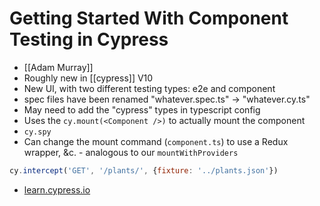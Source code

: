 # Getting Started With Component Testing in Cypress
- [[Adam Murray]]
- Roughly new in [[cypress]] V10
- New UI, with two different testing types: e2e and component
- spec files have been renamed "whatever.spec.ts" -> "whatever.cy.ts"
- May need to add the "cypress" types in typescript config
- Uses the `cy.mount(<Component />)` to actually mount the component
- `cy.spy`
- Can change the mount command (`component.ts`) to use a Redux wrapper, &c. - analogous to our `mountWithProviders`
```javascript
cy.intercept('GET', '/plants/', {fixture: '../plants.json'})
```
- [learn.cypress.io](learn.cypress.io)
